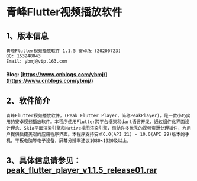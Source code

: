 # 青峰Flutter视频播放软件

## 1、版本信息
    青峰Flutter视频播放软件 1.1.5 安卓版 (20200723)
    QQ: 153248043
    Email: ybmj@vip.163.com
####    Blog: [https://www.cnblogs.com/ybmj/](https://www.cnblogs.com/ybmj/)

## 2、软件简介
    青峰Flutter视频播放软件，(Peak Flutter Player，简称PeakPlayer)，是一款小巧实用的安卓视频播放软件。本程序使用Flutter跨平台框架和dart语言开发，通过组件化界面设计理念、Skia平面渲染引擎和Native视图渲染引擎，借助许多优秀的视频资源处理插件，为用户提供快捷美观的应用程序界面。本程序支持安卓6.0(API 21) - 10.0(API 29)版本的手机、平板电脑等电子设备，屏幕分辨率建议1080×1920及以上。


## 3、具体信息请参见：[peak_flutter_player_v1.1.5_release01.rar](https://github.com/patton88/peak_flutter_player/raw/master/peak_flutter_player_v1.1.5_release01.rar) 
